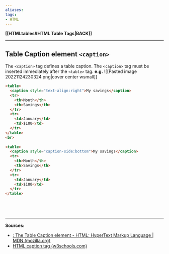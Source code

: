 ```yaml
---
aliases:
tags:
- HTML
---
```

**[[HTMLtables#HTML Table Tags|BACK]]**

---
## Table Caption element `<caption>`
The `<caption>` tag defines a table caption. The `<caption>` tag must be inserted immediately after the `<table>` tag.
**e.g.**
![[Pasted image 20221124230324.png|cover center wsmall]]
```HTML
<table>  
  <caption style="text-align:right">My savings</caption>  
  <tr>  
    <th>Month</th>  
    <th>Savings</th>  
  </tr>  
  <tr>  
    <td>January</td>  
    <td>$100</td>  
  </tr>  
</table>  
<br>  
  
<table>  
  <caption style="caption-side:bottom">My savings</caption>  
  <tr>  
    <th>Month</th>  
    <th>Savings</th>  
  </tr>  
  <tr>  
    <td>January</td>  
    <td>$100</td>  
  </tr>  
</table>
```

# 

<br>

---
**Sources:**
- [<caption>: The Table Caption element - HTML: HyperText Markup Language | MDN (mozilla.org)](https://developer.mozilla.org/en-US/docs/Web/HTML/Element/caption)
- [HTML caption tag (w3schools.com)](https://www.w3schools.com/tags/tag_caption.asp)